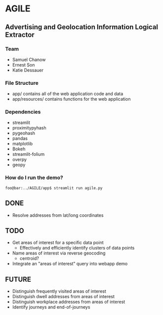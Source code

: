 # AGILE

## Advertising and Geolocation Information Logical Extractor

### Team

- Samuel Chanow
- Ernest Son
- Katie Dessauer

### File Structure

- app/ contains all of the web application code and data
- app/resources/ contains functions for the web application

### Dependencies
- streamlit
- proximitypyhash
- pygeohash
- pandas
- matplotlib
- Bokeh
- streamlit-folium
- overpy
- geopy

### How do I run the demo?

```console
foo@bar:../AGILE/app$ streamlit run agile.py
```

## DONE

- Resolve addresses from lat/long coordinates

## TODO

- Get areas of interest for a specific data point
  - Effectively and efficiently identify clusters of data points
- Name areas of interest via reverse geocoding
  - centroid?
- Integrate an "areas of interest" query into webapp demo

## FUTURE

- Distinguish frequently visited areas of interest
- Distinguish dwell addresses from areas of interest
- Distinguish workplace addresses from areas of interest
- Identify journeys and end-of-journeys

